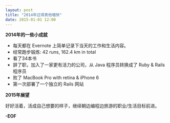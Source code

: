 ```yaml
---
layout: post
title: "2014年过得真他喵快"
date: 2015-01-01 12:00
---
```


**2014年的一些小成就**

 *  每天都在 Evernote 上简单记录下当天的工作和生活内容。
 *  经常跑步锻炼: 42 runs, 162.4 km in total
 *  看了34本书
 *  辞了职，加入了一家更有活力的公司，从 Java 程序员转换成了 Ruby & Rails 程序员
 *  败了 MacBook Pro with retina & iPhone 6
 *  第一次部署了一个独立的 Rails 网站

**2015年展望**

好好活着，活成自己想要的样子，继续朝边编程边旅游的职业/生活目标前进。

**-EOF**
